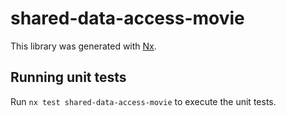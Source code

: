 # shared-data-access-movie

This library was generated with [Nx](https://nx.dev).

## Running unit tests

Run `nx test shared-data-access-movie` to execute the unit tests.
